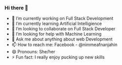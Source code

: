 ### Hi there 👋

- 🔭 I’m currently working on Full Stack Development
- 🌱 I’m currently learning Artificial Intelligience 
- 👯 I’m looking to collaborate on Full Stack Developer
- 🤔 I’m looking for help with Machine Learning
- 💬 Ask me about anything about web Development
- 📫 How to reach me: Facebook - @nimmeafnanjahin
- 😄 Pronouns: She/her
- ⚡ Fun fact: I really enjoy pucking up new skills

